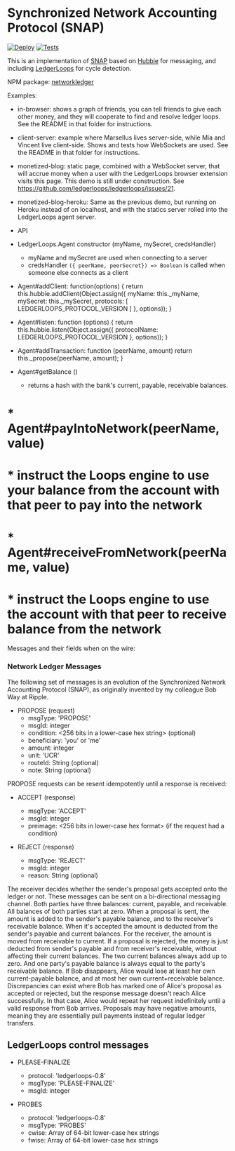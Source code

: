 # Synchronized Network Accounting Protocol (SNAP)

[![Deploy](https://www.herokucdn.com/deploy/button.svg)](https://heroku.com/deploy)
[![Tests](https://api.travis-ci.org/ledgerloops/snap.svg?branch=master)](https://travis-ci.org/ledgerloops/snap)

This is an implementation of [SNAP](protocol.md) based on [Hubbie](https://github.com/ledgerloops/hubbie) for messaging, and including [LedgerLoops](https://github.com/ledgerloops/ledgerloops) for cycle detection.

NPM package: [networkledger](https://www.npmjs.com/package/networkledger)

Examples:

* in-browser: shows a graph of friends, you can tell friends to give each other money, and they will cooperate to find and resolve ledger loops. See the README in that folder for instructions.
* client-server: example where Marsellus lives server-side, while Mia and Vincent live client-side. Shows and tests how WebSockets are used. See the README in that folder for instructions.
* monetized-blog: static page, combined with a WebSocket server, that will accrue money when a user with the LedgerLoops browser extension visits this page. This demo is still under construction. See https://github.com/ledgerloops/ledgerloops/issues/21.
* monetized-blog-heroku: Same as the previous demo, but running on Heroku instead of on localhost, and with the statics server rolled into the LedgerLoops agent server.

* API

* LedgerLoops.Agent constructor (myName, mySecret, credsHandler)
  * myName and mySecret are used when connecting to a server
  * credsHandler `({ peerName, peerSecret}) => Boolean` is called when someone else connects as a client

* Agent#addClient: function(options) {
    return this.hubbie.addClient(Object.assign({
      myName: this._myName,
      mySecret: this._mySecret,
      protocols: [ LEDGERLOOPS_PROTOCOL_VERSION ]
    }, options));
  }

* Agent#listen: function (options) {
    return this.hubbie.listen(Object.assign({
      protocolName: LEDGERLOOPS_PROTOCOL_VERSION
    }, options));
  }

* Agent#addTransaction: function (peerName, amount)
    return this._propose(peerName, amount);
  }

* Agent#getBalance ()
  * returns a hash with the bank's current, payable, receivable balances.

# * Agent#payIntoNetwork(peerName, value)
#   * instruct the Loops engine to use your balance from the account with that peer to pay into the network
# 
# * Agent#receiveFromNetwork(peerName, value)
#   * instruct the Loops engine to use the account with that peer to receive balance from the network

Messages and their fields when on the wire:

### Network Ledger Messages
The following set of messages is an evolution of the Synchronized Network Accounting Protocol (SNAP), as originally invented by my colleague Bob Way at Ripple.

* PROPOSE (request)
  * msgType: 'PROPOSE'
  * msgId: integer
  * condition: <256 bits in a lower-case hex string> (optional)
  * beneficiary: 'you' or 'me'
  * amount: integer
  * unit: 'UCR'
  * routeId: String (optional)
  * note: String (optional)

PROPOSE requests can be resent idempotently until a response is received:

* ACCEPT (response)
  * msgType: 'ACCEPT'
  * msgId: integer
  * preimage: <256 bits in lower-case hex format> (if the request had a condition)

* REJECT (response)
  * msgType: 'REJECT'
  * msgId: integer
  * reason: String (optional)

The receiver decides whether the sender's proposal gets accepted onto the ledger or not.
These messages can be sent on a bi-directional messaging channel. Both parties have three balances: current, payable, and receivable.
All balances of both parties start at zero. When a proposal is sent, the amount is added to the sender's payable balance, and to the
receiver's receivable balance. When it's accepted the amount is deducted from the sender's payable and current balances. For the receiver,
the amount is moved from receivable to current. If a proposal is rejected, the money is just deducted from sender's payable and from
receiver's receivable, without affecting their current balances. The two current balances always add up to zero. And one party's payable
balance is always equal to the party's receivable balance.
If Bob disappears, Alice would lose at least her own current-payable balance, and at most her own current+receivable balance.
Discrepancies can exist where Bob has marked one of Alice's proposal as accepted or rejected, but the response message doesn't reach Alice successfully. In that case, Alice would repeat her request indefinitely until a valid response from Bob arrives.
Proposals may have negative amounts, meaning they are essentially pull payments instead of regular ledger transfers.

## LedgerLoops control messages

* PLEASE-FINALIZE
  * protocol: 'ledgerloops-0.8'
  * msgType: 'PLEASE-FINALIZE'
  * msgId: integer

* PROBES
  * protocol: 'ledgerloops-0.8'
  * msgType: 'PROBES'
  * cwise: Array of 64-bit lower-case hex strings
  * fwise: Array of 64-bit lower-case hex strings

